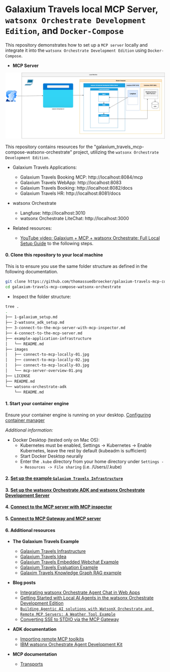 # Galaxium Travels local MCP Server, `watsonx Orchestrate Development Edition`, and `Docker-Compose`

This repository demonstrates how to set up a `MCP server` locally and integrate it into the `watsonx Orchestrate Development Edition` using `Docker-Compose`.

* **MCP Server**

![](images/mcp-server-overview-01.png)

This repository contains resources for the "galaxium_travels_mcp-compose-watsonx-orchestrate" project, utilizing the `watsonx Orchestrate Development Edition`.

* Galaxium Travels Applications:
    * Galaxium Travels Booking MCP: http://localhost:8084/mcp
    * Galaxium Travels WebApp: http://localhost:8083
    * Galaxium Travels Booking: http://localhost:8082/docs
    * Galaxium Travels HR: http://localhost:8081/docs


* watsonx Orchestrate 
    * Langfuse: http://localhost:3010
    * watsonx Orchestrate LiteChat: http://localhost:3000

* Related resources:

    * [YouTube video: Galaxium + MCP + watsonx Orchestrate: Full Local Setup Guide](https://www.youtube.com/watch?v=LRIAkzVrIvc) to the following steps.

#### 0. Clone this repository to your local machine

This is to ensure you use the same folder structure as defined in the following documentation.

```sh
git clone https://github.com/thomassuedbroecker/galaxium-travels-mcp-compose-watsonx-orchestrate.git
cd galaxium-travels-mcp-compose-watsonx-orchestrate
```

* Inspect the folder structure:

```sh
tree .
.
├── 1-galaxium_setup.md
├── 2-watsonx_adk_setup.md
├── 3-connect-to-the-mcp-server-with-mcp-inspector.md
├── 4-connect-to-the-mcp-server.md
├── example-application-infrastructure
│   └── README.md
├── images
│   ├── connect-to-mcp-locally-01.jpg
│   ├── connect-to-mcp-locally-02.jpg
│   ├── connect-to-mcp-locally-03.jpg
│   └── mcp-server-overview-01.png
├── LICENSE
├── README.md
└── watsonx-orchestrate-adk
    └── README.md
```

#### 1. Start your container engine

Ensure your container engine is running on your desktop.
[Configuring container manager](https://developer.watson-orchestrate.ibm.com/developer_edition/wxOde_setup#configuring-container-manager)

_Additional information:_

* Docker Desktop (tested only on Mac OS):
    - Kubernetes must be enabled, Settings -> Kubernetes -> Enable Kubernetes, leave the rest by default (kubeadm is sufficient)
    - Start Docker Desktop neurally
    - Enter the `.kube` directory from your home directory under `Settings -> Resources -> File sharing` (i.e. /Users/<username>/.kube)

#### 2. [Set up the example `Galaxium Travels Infrastructure`](https://github.com/thomassuedbroecker/galaxium-travels-mcp-compose-watsonx-orchestrate/blob/main/1-galaxium_setup.md)

#### 3. [Set up the watsonx Orchestrate ADK and watsonx Orchestrate Development Server](https://github.com/thomassuedbroecker/galaxium-travels-mcp-compose-watsonx-orchestrate/blob/main/2-watsonx_adk_setup.md)

#### 4. [Connect to the MCP server with MCP inspector](https://github.com/thomassuedbroecker/galaxium-travels-mcp-compose-watsonx-orchestrate/blob/main/3-connect-to-the-mcp-server-with-mcp-inspector.md)

#### 5. [Connect to MCP Gateway and MCP server](https://github.com/thomassuedbroecker/galaxium-travels-mcp-compose-watsonx-orchestrate/blob/main/4-connect-to-the-mcp-server.md) 

#### 6. Additional resources

* **The Galaxium Travels Example**   
    * [Galaxium Travels Infrastructure](https://github.com/thomassuedbroecker/galaxium-travels-infrastructure)
    * [Galaxium Travels Idea](https://github.com/Max-Jesch/galaxium-travels)
    * [Galaxium Travels Embedded Webchat Example](https://github.com/thomassuedbroecker/galaxium_travels_embedded_webchat_example)
    * [Galaxium Travels Evaluation Example](https://github.com/thomassuedbroecker/galaxium_travels_evaluation_example)
    * [Galaxim Travels Knowledge Graph RAG example](https://github.com/thomassuedbroecker/galaxium-travels-graph-rag-watsonx-ai-example)


* **Blog posts**

    * [Integrating watsonx Orchestrate Agent Chat in Web Apps](https://suedbroecker.net/2025/08/08/integrating-watsonx-orchestrate-agent-chat-in-web-apps/)
    * [Getting Started with Local AI Agents in the watsonx Orchestrate Development Edition](https://suedbroecker.net/2025/06/25/getting-started-with-local-ai-agents-in-the-watsonx-orchestrate-developer-edition/)
    * [`Building Agentic AI solutions with WatsonX Orchestrate and Remote MCP Servers: A Weather Tool Example`](https://medium.com/@rishraj.2000/building-agentic-ai-solutions-with-watsonx-orchestrate-and-remote-mcp-servers-a-weather-tool-4dc795de76bb)
    * [Converting SSE to STDIO via the MCP Gateway](https://heidloff.net/article/mcp-gateway/)

* **ADK documentation**
    * [Importing remote MCP toolkits](https://developer.watson-orchestrate.ibm.com/tools/toolkits/remote_mcp_toolkits#using-streamable-http)
    * [IBM watsonx Orchestrate Agent Development Kit](https://developer.watson-orchestrate.ibm.com/)

* **MCP documentation**
    * [Transports](https://modelcontextprotocol.io/specification/2025-06-18/basic/transports)
